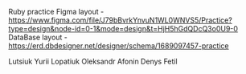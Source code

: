 Ruby practice
Figma layout - https://www.figma.com/file/J79bBvrkYnvuN1WL0WNVS5/Practice?type=design&node-id=0-1&mode=design&t=HjH5hGdQDcQ3o0U9-0
DataBase layout - https://erd.dbdesigner.net/designer/schema/1689097457-practice

Lutsiuk Yurii
Lopatiuk Oleksandr
Afonin Denys
Fetil
